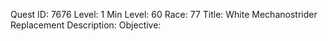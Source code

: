 Quest ID: 7676
Level: 1
Min Level: 60
Race: 77
Title: White Mechanostrider Replacement
Description: 
Objective: 
